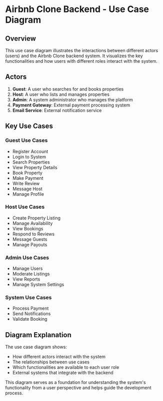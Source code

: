 # Airbnb Clone Backend - Use Case Diagram

## Overview
This use case diagram illustrates the interactions between different actors (users) and the Airbnb Clone backend system. It visualizes the key functionalities and how users with different roles interact with the system.

## Actors

1. **Guest**: A user who searches for and books properties
2. **Host**: A user who lists and manages properties
3. **Admin**: A system administrator who manages the platform
4. **Payment Gateway**: External payment processing system
5. **Email Service**: External notification service

## Key Use Cases

### Guest Use Cases
- Register Account
- Login to System
- Search Properties
- View Property Details
- Book Property
- Make Payment
- Write Review
- Message Host
- Manage Profile

### Host Use Cases
- Create Property Listing
- Manage Availability
- View Bookings
- Respond to Reviews
- Message Guests
- Manage Payouts

### Admin Use Cases
- Manage Users
- Moderate Listings
- View Reports
- Manage System Settings

### System Use Cases
- Process Payment
- Send Notifications
- Validate Booking

## Diagram Explanation

The use case diagram shows:
- How different actors interact with the system
- The relationships between use cases
- Which functionalities are available to each user role
- External systems that integrate with the backend

This diagram serves as a foundation for understanding the system's functionality from a user perspective and helps guide the development process.
